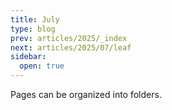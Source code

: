 ```yaml
---
title: July
type: blog
prev: articles/2025/_index
next: articles/2025/07/leaf
sidebar:
  open: true
---
```


Pages can be organized into folders.
